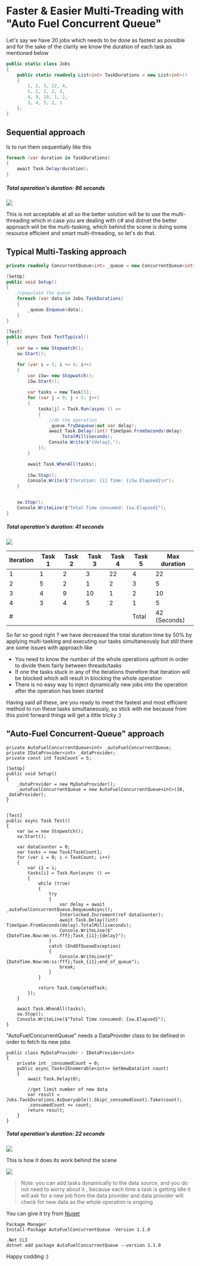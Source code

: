 # Faster & Easier Multi-Treading with "Auto Fuel Concurrent Queue"

Let's say we have 20 jobs which needs to be done as fastest as possible and for the sake of the clarity we 
know the duration of each task as mentioned below 

```c#
public static class Jobs
{
    public static readonly List<int> TaskDurations = new List<int>()
    {
        1, 2, 3, 22, 4,
        5, 2, 1, 2, 3,
        4, 9, 10, 1, 2,
        3, 4, 5, 2, 1
    };
}
```
## Sequential approach
Is to run them sequentially like this
```c#
foreach (var duration in TaskDurations)
{
    await Task.Delay(duration);
}
``` 
##### Total operation's duration:  86 seconds

![](https://i.ibb.co/MfK9hpp/image.png)

This is not acceptable at all so the better solution will be to use the
multi-threading which in case you are dealing with c# and dotnet the better approach will 
be the multi-tasking, which behind the scene is doing some resource efficient and smart multi-threading,
so let's do that.

## Typical Multi-Tasking approach

```c#
private readonly ConcurrentQueue<int> _queue = new ConcurrentQueue<int>();

[SetUp]
public void Setup()
{
    //populate the queue 
    foreach (var data in Jobs.TaskDurations)
    {
        _queue.Enqueue(data);
    }
}

[Test]
public async Task TestTypical()
{
    var sw = new Stopwatch();
    sw.Start();

    for (var i = 1; i <= 4; i++)
    {
        var iSw= new Stopwatch();
        iSw.Start();
        
        var tasks = new Task[5];
        for (var j = 0; j < 5; j++)
        {
            tasks[j] = Task.Run(async () =>
            {
                //do the operation 
                _queue.TryDequeue(out var delay);
                await Task.Delay((int) TimeSpan.FromSeconds(delay)
                    .TotalMilliseconds);
                Console.Write($"{delay},");
            });
        }

        await Task.WhenAll(tasks);
        
        iSw.Stop();
        Console.Write($"Iteration: {i} Time: {iSw.Elapsed}\n");
    }


    sw.Stop();
    Console.WriteLine($"Total Time consumed: {sw.Elapsed}");
}
```

##### Total operation's duration: 41 seconds 

![](https://i.ibb.co/5TRcZ0p/image.png)


|Iteration|Task 1|Task 2   |Task 3   |Task 4   |Task 5     |Max duration|
|---|---|---|---|---|---|---|
|1|1   |2   |3   |22  |4   |22   |
|2|5   |2   |1   |2   |3   |5   |
|3|4   |9   |10  |1   |2   |10  |
|4|3   |4   |5   |2   |1   |5  |
|#|    |    |    |    |Total  |42 (Seconds) |

So far so good right ? we have decreased the total duration time by 50% by applying multi-tasking and 
executing our tasks simultaneously but still there are some issues with approach like  
- You need to know the number of the whole operations upfront in order to divide them 
fairly between threads/tasks
- If one the tasks stuck in any of the iterations therefore that iteration will be blocked 
which will result in blocking the whole operation 
- There is no easy way to inject dynamically new jobs into the operation after the operation has been 
started 

Having said all these, are you ready to meet the fastest and most efficient method to run these tasks simultaneously, so 
stick with me because from this point forward things will get a little tricky :)
 

## "Auto-Fuel Concurrent-Queue" approach

```
private AutoFuelConcurrentQueue<int> _autoFuelConcurrentQueue;
private IDataProvider<int> _dataProvider;
private const int TaskCount = 5;

[SetUp]
public void Setup()
{
    _dataProvider = new MyDataProvider();
    _autoFuelConcurrentQueue = new AutoFuelConcurrentQueue<int>(10, _dataProvider);
}


[Test]
public async Task Test()
{
    var sw = new Stopwatch();
    sw.Start();
    
    var dataCounter = 0;
    var tasks = new Task[TaskCount];
    for (var i = 0; i < TaskCount; i++)
    {
        var i1 = i;
        tasks[i] = Task.Run(async () =>
        {
            while (true)
            {
                try
                {
                    var delay = await _autoFuelConcurrentQueue.DequeueAsync();
                    Interlocked.Increment(ref dataCounter);
                    await Task.Delay((int) TimeSpan.FromSeconds(delay).TotalMilliseconds);
                    Console.WriteLine($"{DateTime.Now:mm:ss.fff};Task_{i1};{delay}");
                }
                catch (EndOfQueueException)
                {
                    Console.WriteLine($"{DateTime.Now:mm:ss:fff};Task_{i1};end_of_queue");
                    break;
                }
            }

            return Task.CompletedTask;
        });
    }

    await Task.WhenAll(tasks);
    sw.Stop();
    Console.WriteLine($"Total Time consumed: {sw.Elapsed}");
}
```

"AutoFuelConcurrentQueue" needs a DataProvider class to be defined in order to fetch its new jobs

```
public class MyDataProvider : IDataProvider<int>
{
    private int _consumedCount = 0;
    public async Task<IEnumerable<int>> GetNewData(int count)
    {
        await Task.Delay(0);

        //get limit number of new data
        var result = Jobs.TaskDurations.AsQueryable().Skip(_consumedCount).Take(count);
        _consumedCount += count;
        return result;
    }
}
```

##### Total operation's duration: 22 seconds 

![](https://i.ibb.co/DkJShdZ/image.png)

This is how it does its work behind the scene

![](https://i.ibb.co/q0ZcL9G/Auto-Fuel-Concurrent-queue-Auto-Fuel.png)

> Note: you can add tasks dynamically to the data source, and you do not need to worry 
about it , because each time a task is getting idle it will ask for a new job from the 
data provider and data provider will check for new data as the whole operation is ongoing 

You can give it try from [Nuget](https://www.nuget.org/packages/AutoFuelConcurrentQueue/)
```
Package Manager
Install-Package AutoFuelConcurrentQueue -Version 1.1.0

.Net CLI
dotnet add package AutoFuelConcurrentQueue --version 1.1.0
```

Happy codding :)


